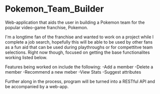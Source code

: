 # Pokemon_Team_Builder
Web-application that aids the user in building a Pokemon team for the popular video-game franchise, Pokemon.

I'm a longtime fan of the franchise and wanted to work on a project while I complete a job search, hopefully this will be able to be used by other fans as a fun aid that can be used during playthroughs or for compettitve team selections. Right now though, focused on getting the base functionalites working listed below.

Features being worked on include the following:
-Add a member
-Delete a member
-Recommend a new meber
-View Stats
-Suggest attributes

Further along in the process, program will be turned into a RESTful API and be accompanied by a web-app.
